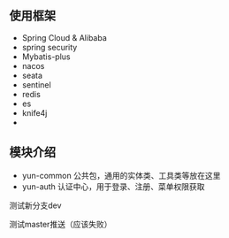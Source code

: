 ## 使用框架
- Spring Cloud & Alibaba
- spring security
- Mybatis-plus
- nacos
- seata
- sentinel
- redis
- es
- knife4j
- 


## 模块介绍

- yun-common 公共包，通用的实体类、工具类等放在这里
- yun-auth 认证中心，用于登录、注册、菜单权限获取

测试新分支dev

测试master推送（应该失败）